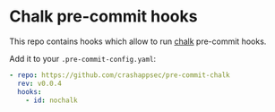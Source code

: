 # Chalk pre-commit hooks

This repo contains hooks which allow to run
[chalk](https://github.com/crashappsec/chalk) pre-commit hooks.

Add it to your `.pre-commit-config.yaml`:

```yaml
- repo: https://github.com/crashappsec/pre-commit-chalk
  rev: v0.0.4
  hooks:
    - id: nochalk
```
